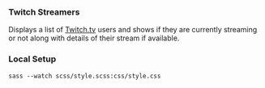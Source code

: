 ### Twitch Streamers

Displays a list of [Twitch.tv](https://www.twitch.tv/) users and shows if they are currently streaming or not along with details of their stream if available.

<!-- ![preview](preview.jpg) -->

### Local Setup

```
sass --watch scss/style.scss:css/style.css
```
